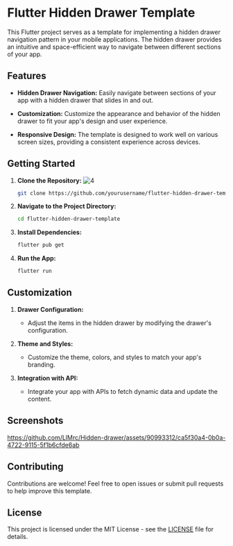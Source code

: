 

# Flutter Hidden Drawer Template

This Flutter project serves as a template for implementing a hidden drawer navigation pattern in your mobile applications. The hidden drawer provides an intuitive and space-efficient way to navigate between different sections of your app.

## Features

- **Hidden Drawer Navigation:** Easily navigate between sections of your app with a hidden drawer that slides in and out.

- **Customization:** Customize the appearance and behavior of the hidden drawer to fit your app's design and user experience.

- **Responsive Design:** The template is designed to work well on various screen sizes, providing a consistent experience across devices.

## Getting Started

1. **Clone the Repository:**
![4](https://github.com/LlMrc/Hidden-drawer/assets/90993312/5db52f72-efd1-45c3-a594-073a7e0fb41a)

  
   
   ```bash
   git clone https://github.com/yourusername/flutter-hidden-drawer-template.git
   ```

4. **Navigate to the Project Directory:**
   ```bash
   cd flutter-hidden-drawer-template
   ```

5. **Install Dependencies:**
   ```bash
   flutter pub get
   ```

6. **Run the App:**
   ```bash
   flutter run
   ```

## Customization

1. **Drawer Configuration:**
   - Adjust the items in the hidden drawer by modifying the drawer's configuration.

2. **Theme and Styles:**
   - Customize the theme, colors, and styles to match your app's branding.

3. **Integration with API:**
   - Integrate your app with APIs to fetch dynamic data and update the content.

## Screenshots


https://github.com/LlMrc/Hidden-drawer/assets/90993312/ca5f30a4-0b0a-4722-9115-5f1b6cfde6ab


## Contributing

Contributions are welcome! Feel free to open issues or submit pull requests to help improve this template.

## License

This project is licensed under the MIT License - see the [LICENSE](LICENSE) file for details.

